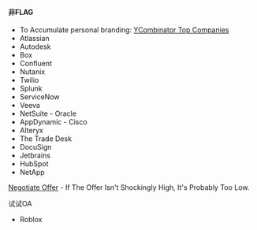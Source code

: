 #### 非FLAG
* To Accumulate personal branding: [YCombinator Top Companies](https://www.ycombinator.com/topcompanies/)
* Atlassian
* Autodesk
* Box
* Confluent
* Nutanix
* Twilio
* Splunk
* ServiceNow
* Veeva
* NetSuite - Oracle
* AppDynamic - Cisco
* Alteryx
* The Trade Desk
* DocuSign
* Jetbrains
* HubSpot
* NetApp

[Negotiate Offer](https://haseebq.com/my-ten-rules-for-negotiating-a-job-offer/) - If The Offer Isn't Shockingly High, It's Probably Too Low.

试试OA
* Roblox
